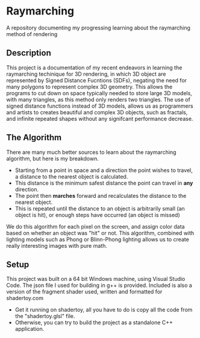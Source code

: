 # Raymarching
A repository documenting my progressing learning about the raymarching method of rendering

## Description

This project is a documentation of my recent endeavors in learning the raymarching techinique for 3D rendering, in which 3D object are represented by Signed Distance Fucntions (SDFs),
negating the need for many polygons to represent complex 3D geometry. This allows the programs to cut down on space typically needed to store large 3D models, with many triangles,
as this method only renders two triangles. The use of signed distance functions instead of 3D models, allows us as programmers and artists to creates beautiful and complex 3D objects,
such as fractals, and infinite repeated shapes without any signifcant performance decrease.

## The Algorithm

There are many much better sources to learn about the raymarching algorithm, but here is my breakdown.
- Starting from a point in space and a direction the point wishes to travel, a distance to the nearest object is calculated.
- This distance is the minimum safest distance the point can travel in **any** direction.
- The point then **marches** forward and recalculates the distance to the nearest object.
- This is repeated until the distance to an object is arbitrarily small (an object is hit), or enough steps have occurred (an object is missed)

We do this algorithm for each pixel on the screen, and assign color data based on whether an object was "hit" or not. This algorithm, combined with lighting models such as Phong or Blinn-Phong lighting allows us to create really interesting images with pure math.

## Setup

This project was built on a 64 bit Windows machine, using Visual Studio Code. The json file I used for building in g++ is provided. 
Included is also a version of the fragment shader used, written and formatted for shadertoy.com
- Get it running on shadertoy, all you have to do is copy all the code from the "shadertoy.glsl" file.
- Otherwise, you can try to build the project as a standalone C++ application.
